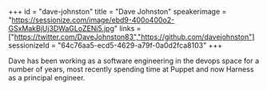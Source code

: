 +++
id = "dave-johnston"
title = "Dave Johnston"
speakerimage = "https://sessionize.com/image/ebd9-400o400o2-GSxMakBjUj3DWaGLoZENi5.jpg"
links = ["https://twitter.com/DaveJohnston83","https://github.com/davejohnston"]
sessionizeId = "64c76aa5-ecd5-4629-a79f-0a0d2fca8103"
+++

Dave has been working as a software engineering in the devops space for a number of years, most recently spending time at Puppet and now Harness as a principal engineer.
